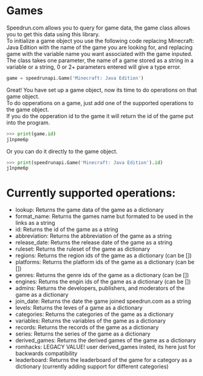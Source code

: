 Games
===
Speedrun.com allows you to query for game data, the game class allows you to get this data using this library.
<br>
To initialize a game object you use the following code replacing Minecraft: Java Edition with the name of the game you are looking for, and replacing game with the variable name you want associated with the game inputed. 
<br>
The class takes one parameter, the name of a game stored as a string in a variable or a string, 0 or 2+ parameters entered will give a type error.
```python
game = speedrunapi.Game('Minecraft: Java Edition')
```
Great! You have set up a game object, now its time to do operations on that game object.
<br>
To do opperations on a game, just add one of the supported operations to the game object.
<br>
If you do the opperation id to the game it will return the id of the game put into the program.
```python
>>> print(game.id)
j1npme6p
```
Or you can do it directly to the game object.
```python
>>> print(speedrunapi.Game('Minecraft: Java Edition').id)
j1npme6p
```
Currently supported operations:
===
- lookup: Returns the game data of the game as a dictionary
- format_name: Returns the games name but formated to be used in the links as a string
- id: Returns the id of the game as a string
- abbreviation: Returns the abbreviation of the game as a string
- release_date: Returns the release date of the game as a string
- ruleset: Returns the ruleset of the game as dictionary
- regions: Returns the region ids of the game as a dictionary (can be [])
- platforms: Returns the platform ids of the game as a dictionary (can be [])
- genres: Returns the genre ids of the game as a dictionary (can be [])
- engines: Returns the engin ids of the game as a dictionary (can be [])
- admins: Returns the developers, publishers, and moderators of the game as a dictionary
- join_date: Returns the date the game joined speedrun.com as a string
- levels: Returns the leves of a game as a dictionary
- categories: Returns the categories of the game as a dictionary
- variables: Returns the variables of the game as a dictionary
- records: Returns the records of the game as a dictionary
- series: Returns the series of the game as a dictionary
- derived_games: Returns the derived games of the game as a dictionary
- romhacks: LEGACY VALUE! user derived_games insted, its here just for backwards compatibility
- leaderboard: Returns the leaderboard of the game for a category as a dictionary (currently adding support for different categories)
